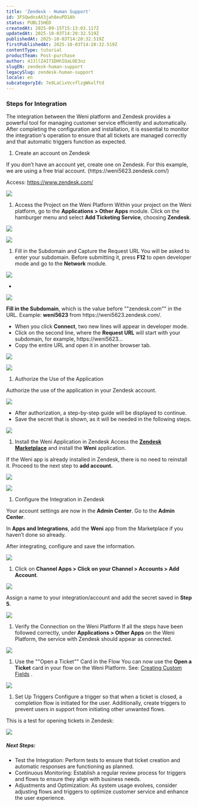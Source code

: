 ```yaml
---
title: 'Zendesk - Human Support'
id: 3FSQwdnzAX3jah8euPD1Ah
status: PUBLISHED
createdAt: 2025-09-15T15:13:03.117Z
updatedAt: 2025-10-03T14:20:32.519Z
publishedAt: 2025-10-03T14:20:32.519Z
firstPublishedAt: 2025-10-03T14:20:32.519Z
contentType: tutorial
productTeam: Post-purchase
author: 4JJllZ4I71DHhIOaLOE3nz
slugEN: zendesk-human-support
legacySlug: zendesk-human-support
locale: en
subcategoryId: 7e9LaCixVcvflzgWkxlftd
---
```


### Steps for Integration

The integration between the Weni platform and Zendesk provides a powerful tool for managing customer service efficiently and automatically. After completing the configuration and installation, it is essential to monitor the integration's operation to ensure that all tickets are managed correctly and that automatic triggers function as expected.

1. Create an account on Zendesk

If you don’t have an account yet, create one on Zendesk. For this example, we are using a free trial account. (https://weni5623\.zendesk.com/)

Access: <https://www.zendesk.com/>

![](https://cdn.statically.io/gh/vtexdocs/help-center-content/refs/heads/main/docs/en/tutorials/weni-by-vtex/integrations/zendesk-human-support_1.png)

1. Access the Project on the Weni Platform
Within your project on the Weni platform, go to the **Applications > Other Apps** module.
Click on the hamburger menu and select **Add Ticketing Service**, choosing **Zendesk**.

![](https://cdn.statically.io/gh/vtexdocs/help-center-content/refs/heads/main/docs/en/tutorials/weni-by-vtex/integrations/zendesk-human-support_2.png)

![](https://cdn.statically.io/gh/vtexdocs/help-center-content/refs/heads/main/docs/en/tutorials/weni-by-vtex/integrations/zendesk-human-support_3.png)

1. Fill in the Subdomain and Capture the Request URL
You will be asked to enter your subdomain. Before submitting it, press **F12** to open developer mode and go to the **Network** module.

![](https://cdn.statically.io/gh/vtexdocs/help-center-content/refs/heads/main/docs/en/tutorials/weni-by-vtex/integrations/zendesk-human-support_4.png)

-

![](https://cdn.statically.io/gh/vtexdocs/help-center-content/refs/heads/main/docs/en/tutorials/weni-by-vtex/integrations/zendesk-human-support_5.png)

**Fill in the Subdomain**, which is the value before ""zendesk.com"" in the URL. Example: **weni5623** from https://weni5623\.zendesk.com/.
- When you click **Connect**, two new lines will appear in developer mode.
- Click on the second line, where the **Request URL** will start with your subdomain, for example, https://weni5623\...
- Copy the entire URL and open it in another browser tab.

![](https://cdn.statically.io/gh/vtexdocs/help-center-content/refs/heads/main/docs/en/tutorials/weni-by-vtex/integrations/zendesk-human-support_6.gif)

![](https://cdn.statically.io/gh/vtexdocs/help-center-content/refs/heads/main/docs/en/tutorials/weni-by-vtex/integrations/zendesk-human-support_7.png)

1. Authorize the Use of the Application

Authorize the use of the application in your Zendesk account.

![](https://cdn.statically.io/gh/vtexdocs/help-center-content/refs/heads/main/docs/en/tutorials/weni-by-vtex/integrations/zendesk-human-support_8.png)

- After authorization, a step-by-step guide will be displayed to continue.
- Save the secret that is shown, as it will be needed in the following steps.

![](https://cdn.statically.io/gh/vtexdocs/help-center-content/refs/heads/main/docs/en/tutorials/weni-by-vtex/integrations/zendesk-human-support_9.png)

1. Install the Weni Application in Zendesk
Access the [**Zendesk Marketplace**](https://www.zendesk.com/marketplace/apps/) and install the **Weni** application.

If the Weni app is already installed in Zendesk, there is no need to reinstall it. Proceed to the next step to **add account.**

![](https://cdn.statically.io/gh/vtexdocs/help-center-content/refs/heads/main/docs/en/tutorials/weni-by-vtex/integrations/zendesk-human-support_10.png)

![](https://cdn.statically.io/gh/vtexdocs/help-center-content/refs/heads/main/docs/en/tutorials/weni-by-vtex/integrations/zendesk-human-support_11.png)

1. Configure the Integration in Zendesk

Your account settings are now in the **Admin Center**. Go to the **Admin Center**.

In **Apps and Integrations**, add the **Weni** app from the Marketplace if you haven’t done so already.

After integrating, configure and save the information.

![](https://cdn.statically.io/gh/vtexdocs/help-center-content/refs/heads/main/docs/en/tutorials/weni-by-vtex/integrations/zendesk-human-support_12.png)

1. Click on **Channel Apps > Click on your Channel > Accounts > Add Account**.

![](https://cdn.statically.io/gh/vtexdocs/help-center-content/refs/heads/main/docs/en/tutorials/weni-by-vtex/integrations/zendesk-human-support_13.png)

Assign a name to your integration/account and add the secret saved in **Step 5**.

![](https://cdn.statically.io/gh/vtexdocs/help-center-content/refs/heads/main/docs/en/tutorials/weni-by-vtex/integrations/zendesk-human-support_14.png)

1. Verify the Connection on the Weni Platform
If all the steps have been followed correctly, under **Applications > Other Apps** on the Weni Platform, the service with Zendesk should appear as connected.

![](https://cdn.statically.io/gh/vtexdocs/help-center-content/refs/heads/main/docs/en/tutorials/weni-by-vtex/integrations/zendesk-human-support_15.png)

1. Use the ""Open a Ticket"" Card in the Flow
You can now use the **Open a Ticket** card in your flow on the Weni Platform.
See: [Creating Custom Fields](https://docs.weni.ai/l/pt/configura-es/campos-de-cria-o-de-ticket-no-zendesk) .

![](https://cdn.statically.io/gh/vtexdocs/help-center-content/refs/heads/main/docs/en/tutorials/weni-by-vtex/integrations/zendesk-human-support_16.png)

1. Set Up Triggers
Configure a trigger so that when a ticket is closed, a completion flow is initiated for the user.
Additionally, create triggers to prevent users in support from initiating other unwanted flows.

This is a test for opening tickets in Zendesk:

![](https://cdn.statically.io/gh/vtexdocs/help-center-content/refs/heads/main/docs/en/tutorials/weni-by-vtex/integrations/zendesk-human-support_17.png)

##### Next Steps:

- Test the Integration: Perform tests to ensure that ticket creation and automatic responses are functioning as planned.
- Continuous Monitoring: Establish a regular review process for triggers and flows to ensure they align with business needs.
- Adjustments and Optimization: As system usage evolves, consider adjusting flows and triggers to optimize customer service and enhance the user experience.
